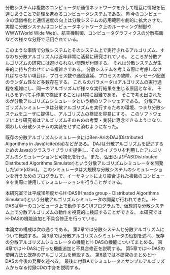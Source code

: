 
分散システムは複数のコンピュータが通信ネットワークを介して相互に情報を伝達しあうことで処理を進めるコンピュータシステムである。
昨今のコンピュータの低価格化と通信速度の向上は分散システムの応用範囲を劇的に拡大させた。
実際に分散システムはコンピュータネットワーク上のルーティング制御やWWW(World Wide Web)、航空機制御、コンピュータグラフィクスの分散描画などの様々な分野で活用されている。

このような事情で分散システムとそのシステム上で実行されるアルゴリズム、すなわち分散アルゴリズムは近年非常に活発に研究されている。
ところが分散アルゴリズムの研究には避けられない問題が付随する。
それは分散システムが生来的に持ち合わせている複雑さである。
分散システムを考える際に考慮しなければならない項目は、プロセス数や通信遅延、プロセスの故障、メッセージ配送のランダム性など多数存在する。
これらのパラメータはアルゴリズムの実行過程を複雑にし、同一のアルゴリズムが様々な実行結果を生じる原因となる。
それらをすべて手作業で検証することは非常に困難である。
そこで考え出されたのが分散アルゴリズムシミュレータという類のソフトウェアである。
分散アルゴリズムシミュレータは分散アルゴリズムを実行するための環境、つまり分散システムをユーザに提供し、アルゴリズムの検証を容易にする。
このソフトウェアにより研究者はアルゴリズムそのものの考案・実装に専念できるようになり、煩わしい分散システムの実装をせずに済むようになった。

既存の分散アルゴリズムシミュレータにはBen-AriのDAJ(Distributed Algorithms in Java)\cite{daj}などがある。
DAJは分散アルゴリズムを記述するためのJavaのクラスライブラリを提供し、そのライブラリを利用したアルゴリズムのシミュレーションと可視化を行う。
また、弘田らは$D^2AS$(Distributed Distributed Algorithms Simulator)という分散アルゴリズムシミュレータを開発した\cite{d2as}。
このシミュレータは大規模な分散システムのシミュレーションを行うためのプログラムで、イーサネットにより結合された複数のコンピュータを実際に使用してシミュレーションを行うことができる。

本研究室では平成18年度からH-DAS(Hmada group - Distributed Algorithms Simulator)という分散アルゴリズムシミュレータの開発が行われてきた。
H-DASは単一のコンピュータ上で動作するGUIプログラムで、仮想的な分散システム上で分散アルゴリズムの動作を視覚的に検証することができる。
本研究ではH-DASの機能追加と不具合修正を行っている。

本論文の構成は次の通りである。
第2章では分散システムと分散アルゴリズムについて概説する。
第3章では分散アルゴリズムシミュレータの役割を述べ、既存の分散アルゴリズムシミュレータの機能とH-DASの機能についてまとめる。
第4章ではH-DASに行った機能追加と不具合修正を説明する。
第5章ではH-DASの使用方法と既存のアルゴリズムを解説する。
第6章では本研究のまとめとH-DASの今後の発展を述べる。
最後に付録Aでシミュレータとサンプルアルゴリズムからなる付録CDの中身を説明する。
